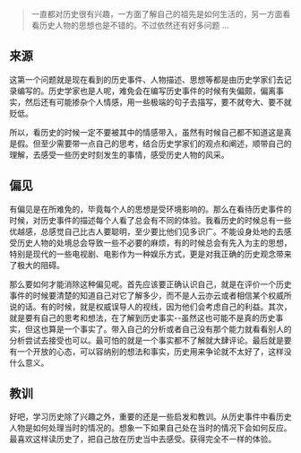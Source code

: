 > 一直都对历史很有兴趣，一方面了解自己的祖先是如何生活的，另一方面看看历史人物的思想也是不错的。不过依然还有好多问题 ...

## 来源
这第一个问题就是现在看到的历史事件、人物描述、思想等都是由历史学家们去记录编写的。历史学家也是人呢，难免会在编写历史事件的时候有失偏颇，偏离事实，然后还有可能掺杂个人情感，用一些极端的句子去描写，要不就夸大、要不就贬低。

所以，看历史的时候一定不要被其中的情感带入，虽然有时候自己都不知道这是真是假。但至少需要带一点自己的思考，结合历史学家们的观点和阐述，顺带自己的理解，去感受一些历史时刻发生的事情，感受历史人物的风采。

## 偏见
有偏见是在所难免的，毕竟每个人的思想是受环境影响的。那么在看待历史事件的时候，对历史事件的描述每个人看了总会有不同的体验。我看历史的时候总有一些优越感，总感觉自己比古人要聪明，至少要比他们见多识广。不能设身处地的去感受历史人物的处境总会导致一些不必要的麻烦，有的时候总会有先入为主的思想，特别是现代的一些电视剧、电影作为一种娱乐方式，更是对我正确的历史观念带来了极大的阻碍。

那么要如何才能消除这种偏见呢。首先应该要正确认识自己，就是在评价一个历史事件的时候要清楚的知道自己对它了解多少，而不是人云亦云或者相信某个权威所说的话。有的时候，就是权威误导人的视线，因为他们会考虑自己的利益。其次，就是要有自己的思考和想法，在了解到历史事实--虽然这也可能不是真的历史事实，但这也算是一个事实了。带入自己的分析或者自己没有那个能力就看看别人的分析尝试去接受也可以。最可怕的就是一个事实都不了解就大肆评论。最后就是要有一个开放的心态，可以容纳别的想法和事实，历史用来争论就不太好了，这样没什么意义。

## 教训
好吧，学习历史除了兴趣之外，重要的还是一些启发和教训。从历史事件中看历史人物是如何处理当时的情况的。想象一下如果自己处在当时的情况下会如何反应。最喜欢这样读历史了，把自己放在历史当中去感受。获得完全不一样的体验。